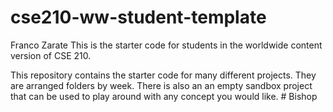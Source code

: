 # cse210-ww-student-template
Franco Zarate
This is the starter code for students in the worldwide content version of CSE 210.

This repository contains the starter code for many different projects. They are arranged folders by week. There is also an an empty sandbox project that can be used to play around with any concept you would like.
#   B i s h o p  
 